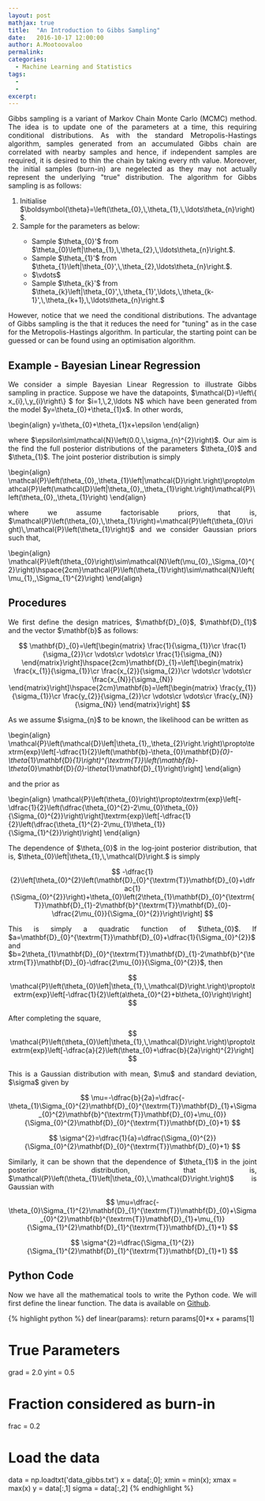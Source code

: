 ```yaml
---
layout: post
mathjax: true
title:  "An Introduction to Gibbs Sampling"
date:   2016-10-17 12:00:00
author: A.Mootoovaloo
permalink:
categories:
  - Machine Learning and Statistics
tags:
  - 
  -
excerpt:
---
```


<p align="justify">Gibbs sampling is a variant of Markov Chain Monte Carlo (MCMC) method. The idea is to update one of the parameters at a time, this requiring conditional distributions. As with the standard Metropolis-Hastings algorithm, samples generated from an accumulated Gibbs chain are correlated with nearby samples and hence, if independent samples are required, it is desired to thin the chain by taking every nth value. Moreover, the initial samples (burn-in) are negelected as they may not actually represent the underlying "true" distribution. The algorithm for Gibbs sampling is as follows:
<ol type="1">
<li>Initialise $\boldsymbol{\theta}=\left(\theta_{0},\,\theta_{1},\,\ldots\theta_{n}\right)$.</li> 
<li>Sample for the parameters as below:</li>
<ul>
<li>Sample $\theta_{0}'$ from $\theta_{0}\left|\theta_{1},\,\theta_{2},\,\ldots\theta_{n}\right.$.</li>
<li>Sample $\theta_{1}'$ from $\theta_{1}\left|\theta_{0}',\,\theta_{2},\ldots\theta_{n}\right.$.</li>
<li>$\vdots$</li>
<li>Sample $\theta_{k}'$ from $\theta_{k}\left|\theta_{0}',\,\theta_{1}',\ldots,\,\theta_{k-1}',\,\theta_{k+1},\,\ldots\theta_{n}\right.$</li>
</ul></ol>


<p align="justify">However, notice that we need the conditional distributions. The advantage of Gibbs sampling is the that it reduces the need for "tuning" as in the case for the Metropolis-Hastings algorithm. In particular, the starting point can be guessed or can be found using an optimisation algorithm. </p>

<h2>Example - Bayesian Linear Regression</h2>

<p align="justify">We consider a simple Bayesian Linear Regression to illustrate Gibbs sampling in practice. Suppose we have the datapoints, $\mathcal{D}=\left\{ x_{i},\,y_{i}\right\} $ for $i=1,\,2,\ldots N$ which have been generated from the model $y=\theta_{0}+\theta_{1}x$.
In other words,</p> 

\begin{align}
y=\theta_{0}+\theta_{1}x+\epsilon
\end{align}


<p align="justify">where $\epsilon\sim\mathcal{N}\left(0.0,\,\sigma_{n}^{2}\right)$. Our aim is the find the full posterior distributions of the parameters $\theta_{0}$ and $\theta_{1}$. The joint posterior distribution is simply </p>

\begin{align}
\mathcal{P}\left(\theta_{0},\,\theta_{1}\left|\mathcal{D}\right.\right)\propto\mathcal{P}\left(\mathcal{D}\left|\theta_{0},\,\theta_{1}\right.\right)\mathcal{P}\left(\theta_{0},\,\theta_{1}\right)
\end{align}


<p align="justify"> where we assume factorisable priors, that is, $\mathcal{P}\left(\theta_{0},\,\theta_{1}\right)=\mathcal{P}\left(\theta_{0}\right)\,\mathcal{P}\left(\theta_{1}\right)$ and we consider Gaussian priors such that,</p>

\begin{align}
\mathcal{P}\left(\theta_{0}\right)\sim\mathcal{N}\left(\mu_{0},\,\Sigma_{0}^{2}\right)\hspace{2cm}\mathcal{P}\left(\theta_{1}\right)\sim\mathcal{N}\left(\mu_{1},\,\Sigma_{1}^{2}\right)
\end{align}

<h2>Procedures</h2>

<p align="justify"> We first define the design matrices, $\mathbf{D}_{0}$, $\mathbf{D}_{1}$ and the vector $\mathbf{b}$ as follows:</p>

$$
\mathbf{D}_{0}=\left[\begin{matrix}
\frac{1}{\sigma_{1}}\cr
\frac{1}{\sigma_{2}}\cr
\vdots\cr
\vdots\cr
\frac{1}{\sigma_{N}}
\end{matrix}\right]\hspace{2cm}\mathbf{D}_{1}=\left[\begin{matrix}
\frac{x_{1}}{\sigma_{1}}\cr
\frac{x_{2}}{\sigma_{2}}\cr
\vdots\cr
\vdots\cr
\frac{x_{N}}{\sigma_{N}}
\end{matrix}\right]\hspace{2cm}\mathbf{b}=\left[\begin{matrix}
\frac{y_{1}}{\sigma_{1}}\cr
\frac{y_{2}}{\sigma_{2}}\cr
\vdots\cr
\vdots\cr
\frac{y_{N}}{\sigma_{N}}
\end{matrix}\right]
$$


<p align="justify"> As we assume $\sigma_{n}$ to be known, the likelihood can be written as </p>


\begin{align}
\mathcal{P}\left(\mathcal{D}\left|\theta_{1},\,\theta_{2}\right.\right)\propto\textrm{exp}\left[-\dfrac{1}{2}\left(\mathbf{b}-\theta_{0}\mathbf{D}_{0}-\theta_{1}\mathbf{D}_{1}\right)^{\textrm{T}}\left(\mathbf{b}-\theta_{0}\mathbf{D}_{0}-\theta_{1}\mathbf{D}_{1}\right)\right]
\end{align}


<p align="justify"> and the prior as </p>

\begin{align}
\mathcal{P}\left(\theta_{0}\right)\propto\textrm{exp}\left[-\dfrac{1}{2}\left(\dfrac{\theta_{0}^{2}-2\mu_{0}\theta_{0}}{\Sigma_{0}^{2}}\right)\right]\textrm{exp}\left[-\dfrac{1}{2}\left(\dfrac{\theta_{1}^{2}-2\mu_{1}\theta_{1}}{\Sigma_{1}^{2}}\right)\right]
\end{align}


<p align="justify"> The dependence of $\theta_{0}$ in the log-joint posterior distribution, that is, $\theta_{0}\left|\theta_{1},\,\mathcal{D}\right.$ is simply</p>

$$
-\dfrac{1}{2}\left[\theta_{0}^{2}\left(\mathbf{D}_{0}^{\textrm{T}}\mathbf{D}_{0}+\dfrac{1}{\Sigma_{0}^{2}}\right)+\theta_{0}\left(2\theta_{1}\mathbf{D}_{0}^{\textrm{T}}\mathbf{D}_{1}-2\mathbf{b}^{\textrm{T}}\mathbf{D}_{0}-\dfrac{2\mu_{0}}{\Sigma_{0}^{2}}\right)\right]
$$


<p align="justify"> This is simply a quadratic function of $\theta_{0}$. If $a=\mathbf{D}_{0}^{\textrm{T}}\mathbf{D}_{0}+\dfrac{1}{\Sigma_{0}^{2}}$
and $b=2\theta_{1}\mathbf{D}_{0}^{\textrm{T}}\mathbf{D}_{1}-2\mathbf{b}^{\textrm{T}}\mathbf{D}_{0}-\dfrac{2\mu_{0}}{\Sigma_{0}^{2}}$,
then </p>

$$
\mathcal{P}\left(\theta_{0}\left|\theta_{1},\,\mathcal{D}\right.\right)\propto\textrm{exp}\left[-\dfrac{1}{2}\left(a\theta_{0}^{2}+b\theta_{0}\right)\right]
$$


<p align="justify"> After completing the square,</p>

$$
\mathcal{P}\left(\theta_{0}\left|\theta_{1},\,\mathcal{D}\right.\right)\propto\textrm{exp}\left[-\dfrac{a}{2}\left(\theta_{0}+\dfrac{b}{2a}\right)^{2}\right]
$$


<p align="justify"> This is a Gaussian distribution with mean, $\mu$ and standard deviation, $\sigma$ given by </p>

$$
\mu=-\dfrac{b}{2a}=\dfrac{-\theta_{1}\Sigma_{0}^{2}\mathbf{D}_{0}^{\textrm{T}}\mathbf{D}_{1}+\Sigma_{0}^{2}\mathbf{b}^{\textrm{T}}\mathbf{D}_{0}+\mu_{0}}{\Sigma_{0}^{2}\mathbf{D}_{0}^{\textrm{T}}\mathbf{D}_{0}+1}
$$


$$
\sigma^{2}=\dfrac{1}{a}=\dfrac{\Sigma_{0}^{2}}{\Sigma_{0}^{2}\mathbf{D}_{0}^{\textrm{T}}\mathbf{D}_{0}+1}
$$


<p align="justify"> Similarly, it can be shown that the dependence of $\theta_{1}$ in the joint posterior distribution, that is, $\mathcal{P}\left(\theta_{1}\left|\theta_{0},\,\mathcal{D}\right.\right)$ is Gaussian with </p>

$$
\mu=\dfrac{-\theta_{0}\Sigma_{1}^{2}\mathbf{D}_{1}^{\textrm{T}}\mathbf{D}_{0}+\Sigma_{0}^{2}\mathbf{b}^{\textrm{T}}\mathbf{D}_{1}+\mu_{1}}{\Sigma_{1}^{2}\mathbf{D}_{1}^{\textrm{T}}\mathbf{D}_{1}+1}
$$


$$
\sigma^{2}=\dfrac{\Sigma_{1}^{2}}{\Sigma_{1}^{2}\mathbf{D}_{1}^{\textrm{T}}\mathbf{D}_{1}+1}
$$


<h2>Python Code</h2>

<p align="justify"> Now we have all the mathematical tools to write the Python code. We will first define the linear function. The data is available on <a href="https://github.com/Harry45/Self-Taught/tree/master/Gibbs_Sampling">Github</a>. </p>




{% highlight python %}
def linear(params):
	return params[0]*x + params[1]

# True Parameters
grad  = 2.0
yint  = 0.5

# Fraction considered as burn-in
frac  = 0.2

# Load the data 
data  = np.loadtxt('data_gibbs.txt')
x     = data[:,0]; xmin = min(x); xmax = max(x)
y     = data[:,1]
sigma = data[:,2]
{% endhighlight %}










